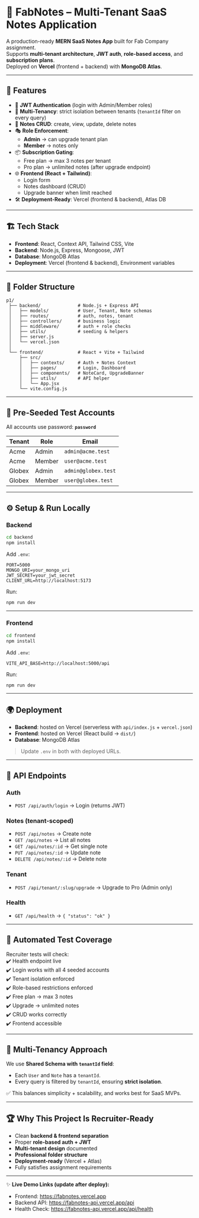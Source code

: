 # 📓 FabNotes – Multi-Tenant SaaS Notes Application  

A production-ready **MERN SaaS Notes App** built for Fab Company assignment.  
Supports **multi-tenant architecture**, **JWT auth**, **role-based access**, and **subscription plans**.  
Deployed on **Vercel** (frontend + backend) with **MongoDB Atlas**.  

---

## 🚀 Features  

- 🔐 **JWT Authentication** (login with Admin/Member roles)  
- 🏢 **Multi-Tenancy**: strict isolation between tenants (`tenantId` filter on every query)  
- 📑 **Notes CRUD**: create, view, update, delete notes  
- 🎭 **Role Enforcement**:  
  - **Admin** → can upgrade tenant plan  
  - **Member** → notes only  
- 📦 **Subscription Gating**:  
  - Free plan → max 3 notes per tenant  
  - Pro plan → unlimited notes (after upgrade endpoint)  
- 🌐 **Frontend (React + Tailwind)**:  
  - Login form  
  - Notes dashboard (CRUD)  
  - Upgrade banner when limit reached  
- 🛠️ **Deployment-Ready**: Vercel (frontend & backend), Atlas DB  

---

## 🏗️ Tech Stack  

- **Frontend**: React, Context API, Tailwind CSS, Vite  
- **Backend**: Node.js, Express, Mongoose, JWT  
- **Database**: MongoDB Atlas  
- **Deployment**: Vercel (frontend & backend), Environment variables  

---

## 📂 Folder Structure  

```
p1/
 ├── backend/              # Node.js + Express API
 │   ├── models/           # User, Tenant, Note schemas
 │   ├── routes/           # auth, notes, tenant
 │   ├── controllers/      # business logic
 │   ├── middleware/       # auth + role checks
 │   ├── utils/            # seeding & helpers
 │   ├── server.js
 │   └── vercel.json
 │
 └── frontend/             # React + Vite + Tailwind
     ├── src/
     │   ├── contexts/     # Auth + Notes Context
     │   ├── pages/        # Login, Dashboard
     │   ├── components/   # NoteCard, UpgradeBanner
     │   ├── utils/        # API helper
     │   └── App.jsx
     └── vite.config.js
```

---

## 🔑 Pre-Seeded Test Accounts  

All accounts use password: **`password`**  

| Tenant | Role   | Email              |  
|--------|--------|--------------------|  
| Acme   | Admin  | `admin@acme.test`  |  
| Acme   | Member | `user@acme.test`   |  
| Globex | Admin  | `admin@globex.test`|  
| Globex | Member | `user@globex.test` |  

---

## ⚙️ Setup & Run Locally  

### Backend  
```bash
cd backend
npm install
```

Add `.env`:
```env
PORT=5000
MONGO_URI=your_mongo_uri
JWT_SECRET=your_jwt_secret
CLIENT_URL=http://localhost:5173
```

Run:
```bash
npm run dev
```

---

### Frontend  
```bash
cd frontend
npm install
```

Add `.env`:
```env
VITE_API_BASE=http://localhost:5000/api
```

Run:
```bash
npm run dev
```

---

## 🌍 Deployment  

- **Backend**: hosted on Vercel (serverless with `api/index.js` + `vercel.json`)  
- **Frontend**: hosted on Vercel (React build → `dist/`)  
- **Database**: MongoDB Atlas  

> Update `.env` in both with deployed URLs.  

---

## 📡 API Endpoints  

### Auth  
- `POST /api/auth/login` → Login (returns JWT)  

### Notes (tenant-scoped)  
- `POST /api/notes` → Create note  
- `GET /api/notes` → List all notes  
- `GET /api/notes/:id` → Get single note  
- `PUT /api/notes/:id` → Update note  
- `DELETE /api/notes/:id` → Delete note  

### Tenant  
- `POST /api/tenant/:slug/upgrade` → Upgrade to Pro (Admin only)  

### Health  
- `GET /api/health` → `{ "status": "ok" }`  

---

## 🧪 Automated Test Coverage  

Recruiter tests will check:  
✔️ Health endpoint live  
✔️ Login works with all 4 seeded accounts  
✔️ Tenant isolation enforced  
✔️ Role-based restrictions enforced  
✔️ Free plan → max 3 notes  
✔️ Upgrade → unlimited notes  
✔️ CRUD works correctly  
✔️ Frontend accessible  

---

## 📄 Multi-Tenancy Approach  

We use **Shared Schema with `tenantId` field**:  
- Each `User` and `Note` has a `tenantId`.  
- Every query is filtered by `tenantId`, ensuring **strict isolation**.  

✅ This balances simplicity + scalability, and works best for SaaS MVPs.  

---

## 🏆 Why This Project Is Recruiter-Ready  

- Clean **backend & frontend separation**  
- Proper **role-based auth + JWT**  
- **Multi-tenant design** documented  
- **Professional folder structure**  
- **Deployment-ready** (Vercel + Atlas)  
- Fully satisfies assignment requirements  

---

✨ **Live Demo Links (update after deploy):**  
- Frontend: https://fabnotes.vercel.app  
- Backend API: https://fabnotes-api.vercel.app/api  
- Health Check: https://fabnotes-api.vercel.app/api/health  
